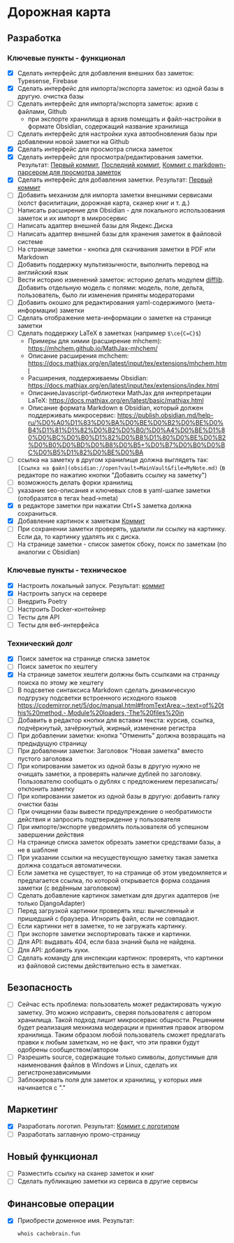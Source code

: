 # Дорожная карта

## Разработка

### Ключевые пункты - функционал

- [x] Сделать интерфейс для добавления внешних баз заметок: Typesense, Firebase
- [x] Сделать интерфейс для импорта/экспорта заметок: из одной базы в другую. очистка базы
- [ ] Сделать интерфейс для импорта/экспорта заметок: архив с файлами, Github
  - при экспорте хранилища в архив помещать и файл-настройки в формате Obsidian, содержащий название хранилища
- [ ] Сделать интерфейс для настройки хука автообновления базы при добавлении новой заметки на Github
- [x] Сделать интерфейс для просмотра списка заметок
- [x] Сделать интерфейс для просмотра/редактирования заметки. Результат: [Первый коммит](https://github.com/syeysk/django-sy-notes/commit/1164961be997ad3a040a4e7cefabad85ca6cc1f8), [Последний коммит](https://github.com/syeysk/django-sy-notes/commit/4eec4009580c53cf1e6574506ddec52ffcdf04dd), [Коммит с markdown-парсером для просмотра заметок](https://github.com/syeysk/django-sy-notes/commit/a066f68385ea992cc2a87d70e6c65ca3a105f956)
- [x] Сделать интерфейс для добавления заметки. Результат: [Первый коммит](https://github.com/syeysk/django-sy-notes/commit/d67586ae25c927977b69c2426b7c2123de3e8fd2)
- [ ] Добавить механизм для импорта заметки внешними сервисами (холст фасилитации, дорожная карта, сканер книг и т. д.)
- [ ] Написать расширение для Obsidian - для локального использования заметок и их импорт в микросервис
- [ ] Написать адаптер внешней базы для Яндекс.Диска
- [ ] Написать адаптер внешней базы для хранения заметок в файловой системе
- [ ] На странице заметки - кнопка для скачивания заметки в PDF или Markdown
- [ ] Добавить поддержку мультиязычности, выполнить перевод на английский язык
- [ ] Вести историю изменений заметок: историю делать модулем [difflib](https://docs.python.org/3/library/difflib.html).
  Добавить отдельную модель с полями: модель, поле, дельта, пользователь, было ли изменения приняты модераторами
- [ ] Добавить окошко для редактирования yaml-содержимого (мета-информации) заметки
- [ ] Сделать отображение мета-информации о заметке на странице заметки
- [ ] Сделать поддержку LaTeX в заметках (например `$\ce{C=C}$`)
  - Примеры для химии (расширение mhchem): https://mhchem.github.io/MathJax-mhchem/
  - Описание расширения mchchem: https://docs.mathjax.org/en/latest/input/tex/extensions/mhchem.html
  - Расширения, поддерживаемы Obsidian: https://docs.mathjax.org/en/latest/input/tex/extensions/index.html
  - ОписаниеJavascript-библиотеки MathJax для интерпретации LaTeX: https://docs.mathjax.org/en/latest/basic/mathjax.html
  - Описание формата Markdown в Obsidian, который должен поддерживать микросервис: https://publish.obsidian.md/help-ru/%D0%A0%D1%83%D0%BA%D0%BE%D0%B2%D0%BE%D0%B4%D1%81%D1%82%D0%B2%D0%B0/%D0%A4%D0%BE%D1%80%D0%BC%D0%B0%D1%82%D0%B8%D1%80%D0%BE%D0%B2%D0%B0%D0%BD%D0%B8%D0%B5+%D0%B7%D0%B0%D0%BC%D0%B5%D1%82%D0%BE%D0%BA
- [ ] ссылка на заметку в другом хранилище должна выглядеть так: `[Ссылка на файл](obsidian://open?vault=MainVault&file=MyNote.md)`
  (в редакторе по нажатию кнопки "Добавить ссылку на заметку")
- [ ] возможность делать форки хранилищ
- [ ] указание seo-описания и ключевых слов в yaml-шапке заметки (отобразятся в тегах head->meta)
- [x] в редакторе заметки при нажатии Ctrl+S заметка должна сохраниться.
- [x] Добавление картинок к заметкам [Коммит](https://github.com/syeysk/django-sy-notes/commit/ea11d0395a76049d5c5aa0865dae427c9258f454)
- [ ] При сохранении заметки проверять, удалили ли ссылку на картинку. Если да, то картинку удалять их с диска.
- [ ] На странице заметки - список заметок сбоку, поиск по заметкам (по аналогии с Obsidian)

### Ключевые пункты - техническое

- [x] Настроить локальный запуск. Результат: [коммит](https://github.com/syeysk/django-sy-notes/commit/db9a40eced5dd4e6e393a05dd815d6de8c35b966)
- [x] Настроить запуск на сервере
- [ ] Внедрить Poetry
- [ ] Настроить Docker-контейнер
- [ ] Тесты для API
- [ ] Тесты для веб-интерфейса

### Технический долг

- [x] Поиск заметок на странице списка заметок
- [ ] Поиск заметок по хештегу
- [x] На странице заметок хештеги должны быть ссылками на страницу поиска по этому же хештегу
- [ ] В подсветке синтаксиса Markdown сделать динамическую подгрузку подсветки встроенного исходного языков
  https://codemirror.net/5/doc/manual.html#fromTextArea:~:text=of%20this%20method.-,Module%20loaders,-The%20files%20in
- [ ] Добавить в редактор кнопки для вставки текста: курсив, ссылка, подчёркнутый, зачёркнутый, жирный, изменение регистра
- [ ] При добавлении заметки: кнопка "Отменить" должна возвращать на предыдущую страницу
- [ ] При добавлении заметки: Заголовок "Новая заметка" вместо пустого заголовка
- [ ] При копировании заметок из одной базы в другую нужно не очищать заметки, а проверять наличие дублей по заголовку. Пользователю сообщать о дублях с предложением перезаписать/отклонить заметку
- [ ] При копировании заметок из одной базы в другую: добавить галку очистки базы
- [ ] При очищении базы вывести предупреждение о необратимости действия и запросить подтверждение у пользователя
- [ ] При импорте/экспорте уведомлять пользователя об успешном завершении действия
- [ ] На странице списка заметок обрезать заметки средствами базы, а не в шаблоне
- [ ] При указании ссылки на несуществующую заметку такая заметка должна создаться автоматически.
- [ ] Если заметка не существует, то на странице об этом уведомляется и предлагается ссылка, по которой открывается форма создания заметки (с ведённым заголовком)
- [ ] Сделать добавление картинок заметкам для других адаптеров (не только DjangoAdapter)
- [ ] Перед загрузкой картинки проверять хеш: вычисленный и пришедший с браузера. Игнорить файл, если не совпадают.
- [ ] Если картинки нет в заметке, то не загружать картинку.
- [ ] При экспорте заметки экспортировать также и картинки.
- [ ] Для API: выдавать 404, если база знаний была не найдена.
- [ ] Для API: добавить хуки.
- [ ] Сделать команду для инспекции картинок: проверять, что картинки из файловой системы действительно есть в заметках.

## Безопасность

- [ ] Сейчас есть проблема: пользователь может редактировать чужую заметку.
  Это можно исправить, сверяя пользователя с автором хранилища. Такой подход лишит микросервис общности.
  Решением будет реализация мехнизма модерации и принятия правок атвором хранилища. Таким образом любой пользователь
  сможет предлагать правки к любым заметкам, но не факт, что эти правки будут одобрены сообществом/автором
- [ ] Разрешить source, содержащие только символы, допустимые для наименования файлов в Windows и Linux, сделать их регистронезависимыми
- [ ] Заблокировать поля для заметок и хранилищ, у которых имя начинается с "."

## Маркетинг

- [x] Разработать логотип.  Результат: [Коммит с логотипом](https://github.com/syeysk/django-sy-notes/commit/d6d2f4a59bb0f497c8055116be4acf77a7cfa6df)
- [ ] Разработать заглавную промо-страницу

## Новый функционал

- [ ] Разместить ссылку на сканер заметок и книг
- [ ] Сделать публикацию заметки из сервиса в другие сервисы

## Финансовые операции

- [x] Приобрести доменное имя. Результат:
  ```sh
  whois cachebrain.fun
  ```
